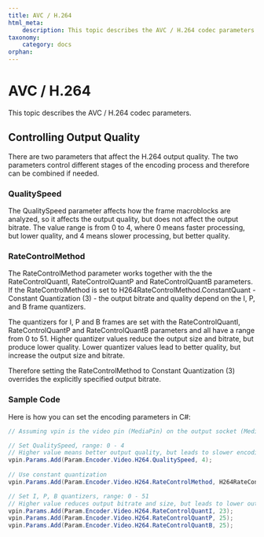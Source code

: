 ```yaml
---
title: AVC / H.264
html_meta:
    description: This topic describes the AVC / H.264 codec parameters.
taxonomy:
    category: docs
orphan:
---
```


# AVC / H.264

This topic describes the AVC / H.264 codec parameters.

## Controlling Output Quality

There are two parameters that affect the H.264 output quality. The two parameters control different stages of the encoding process and therefore can be combined if needed.

### QualitySpeed 

The QualitySpeed parameter affects how the frame macroblocks are analyzed, so it affects the output quality, but does not affect the output bitrate. The value range is from 0 to 4, where 0 means faster processing, but lower quality, and 4 means slower processing, but better quality. 

### RateControlMethod

The RateControlMethod parameter works together with the the RateControlQuantI, RateControlQuantP and RateControlQuantB parameters. If the RateControlMethod is set to H264RateControlMethod.ConstantQuant - Constant Quantization (3) - the output bitrate and quality depend on the I, P, and B frame quantizers. 

The quantizers for I, P and B frames are set with the RateControlQuantI, RateControlQuantP and RateControlQuantB parameters and all have a range from 0 to 51. Higher quantizer values reduce the output size and bitrate, but produce lower quality. Lower quantizer values lead to better quality, but increase the output size and bitrate.

Therefore setting the RateControlMethod to Constant Quantization (3) overrides the explicitly specified output bitrate.

### Sample Code

Here is how you can set the encoding parameters in C#:

``` csharp
// Assuming vpin is the video pin (MediaPin) on the output socket (MediaSocket)

// Set QualitySpeed, range: 0 - 4 
// Higher value means better output quality, but leads to slower encoding 
vpin.Params.Add(Param.Encoder.Video.H264.QualitySpeed, 4);
 
// Use constant quantization
vpin.Params.Add(Param.Encoder.Video.H264.RateControlMethod, H264RateControlMethod.ConstantQuant);

// Set I, P, B quantizers, range: 0 - 51
// Higher value reduces output bitrate and size, but leads to lower output quality 
vpin.Params.Add(Param.Encoder.Video.H264.RateControlQuantI, 23); 
vpin.Params.Add(Param.Encoder.Video.H264.RateControlQuantP, 25);
vpin.Params.Add(Param.Encoder.Video.H264.RateControlQuantB, 25);
```

